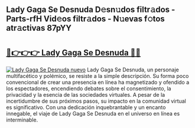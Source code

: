 ## Lady Gaga Se Desnuda D𝚎sn𝚞dos filtr𝚊dos - Parts-rfH Vid𝚎os filtr𝚊dos - N𝚞evas f𝚘tos atr𝚊ctivas 87pYY

# <h2><a href="http://mb6soo.tromn.icu/?c=Lady+Gaga+Se+Desnuda">🔗👉👉👉 Lady Gaga Se Desnuda 🔗🔗</a></h2>

[![Lady Gaga Se Desnuda nuevo](https://i.imgur.com/pEAQMta.gif)](http://mb6soo.tromn.icu/?c=Lady+Gaga+Se+Desnuda)
Lady Gaga Se Desnuda, un personaje multifacético y polémico, se resiste a la simple descripción. Su forma poco convencional de crear una presencia en línea ha magnetizado y ofendido a los espectadores, encendiendo debates sobre el consentimiento, la privacidad y la esencia de las sociedades virtuales. A pesar de la incertidumbre de sus próximos pasos, su impacto en la comunidad virtual es significativo. Con una dedicación inquebrantable y un encanto innegable, el viaje de Lady Gaga Se Desnuda en el universo en línea es interminable.
